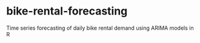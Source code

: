 # bike-rental-forecasting
Time series forecasting of daily bike rental demand using ARIMA models in R
